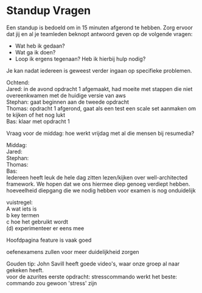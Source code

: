 # Standup Vragen

Een standup is bedoeld om in 15 minuten afgerond te hebben. Zorg ervoor dat jij en al je teamleden beknopt antwoord geven op de volgende vragen:

- Wat heb ik gedaan?
- Wat ga ik doen?
- Loop ik ergens tegenaan? Heb ik hierbij hulp nodig?

Je kan nadat iedereen is geweest verder ingaan op specifieke problemen.

Ochtend:  
Jared: in de avond opdracht 1 afgemaakt, had moeite met stappen die niet overeenkwamen met de huidige versie van aws  
Stephan: gaat beginnen aan de tweede opdracht  
Thomas: opdracht 1 afgerond, gaat als een test een scale set aanmaken om te kijken of het nog lukt  
Bas: klaar met opdracht 1  

Vraag voor de middag: hoe werkt vrijdag met al die mensen bij resumedia?

Middag:  
Jared:  
Stephan:  
Thomas:  
Bas:  
Iedereen heeft leuk de hele dag zitten lezen/kijken over well-architected framework. We hopen dat we ons hiermee diep genoeg verdiept hebben.  
hoeveelheid diepgang die we nodig hebben voor examen is nog onduidelijk  

vuistregel:  
A wat iets is  
b key termen  
c hoe het gebruikt wordt  
(d) experimenteer er eens mee  

Hoofdpagina feature is vaak goed  

oefenexamens zullen voor meer duidelijkheid zorgen  

Gouden tip: John Savill heeft goede video's, waar onze groep al naar gekeken heeft.  
voor de azurites eerste opdracht: stresscommando werkt het beste: commando zou gewoon 'stress' zijn  